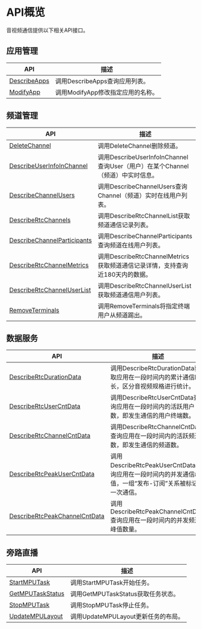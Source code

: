 # API概览

音视频通信提供以下相关API接口。

## 应用管理

|API|描述|
|---|--|
|[DescribeApps](/cn.zh-CN/服务端API/应用管理/DescribeApps.md)|调用DescribeApps查询应用列表。|
|[ModifyApp](/cn.zh-CN/服务端API/应用管理/ModifyApp.md)|调用ModifyApp修改指定应用的名称。|

## 频道管理

|API|描述|
|---|--|
|[DeleteChannel](/cn.zh-CN/服务端API/频道管理/DeleteChannel.md)|调用DeleteChannel删除频道。|
|[DescribeUserInfoInChannel](/cn.zh-CN/服务端API/频道管理/DescribeUserInfoInChannel.md)|调用DescribeUserInfoInChannel查询User（用户）在某个Channel（频道）中实时信息。|
|[DescribeChannelUsers](/cn.zh-CN/服务端API/频道管理/DescribeChannelUsers.md)|调用DescribeChannelUsers查询Channel（频道）实时在线用户列表。|
|[DescribeRtcChannels](/cn.zh-CN/服务端API/数据服务/DescribeRtcChannels.md)|调用DescribeRtcChannelList获取频道通信记录列表。|
|[DescribeChannelParticipants](/cn.zh-CN/服务端API/频道管理/DescribeChannelParticipants.md)|调用DescribeChannelParticipants查询频道在线用户列表。|
|[DescribeRtcChannelMetrics](/cn.zh-CN/服务端API/数据服务/DescribeRtcChannelMetrics.md)|调用DescribeRtcChannelMetrics获取频道通信记录详情，支持查询近180天内的数据。|
|[DescribeRtcChannelUserList](/cn.zh-CN/服务端API/数据服务/DescribeRtcChannelUserList.md)|调用DescribeRtcChannelUserList获取频道通信用户列表。|
|[RemoveTerminals](/cn.zh-CN/服务端API/频道管理/RemoveTerminals.md)|调用RemoveTerminals将指定终端用户从频道踢出。|

## 数据服务

|API|描述|
|---|--|
|[DescribeRtcDurationData](/cn.zh-CN/服务端API/数据服务/DescribeRtcDurationData.md)|调用DescribeRtcDurationData获取应用在一段时间内的累计通信时长，区分音视频规格进行统计。|
|[DescribeRtcUserCntData](/cn.zh-CN/服务端API/数据服务/DescribeRtcUserCntData.md)|调用DescribeRtcUserCntData查询应用在一段时间内的活跃用户数，即发生通信的用户终端数。|
|[DescribeRtcChannelCntData](/cn.zh-CN/服务端API/数据服务/DescribeRtcChannelCntData.md)|调用DescribeRtcChannelCntData查询应用在一段时间内的活跃频道数，即发生通信的频道数。|
|[DescribeRtcPeakUserCntData](/cn.zh-CN/服务端API/数据服务/DescribeRtcPeakUserCntData.md)|调用DescribeRtcPeakUserCntData查询应用在一段时间内的并发通信峰值，一组“发布-订阅”关系被标记为一次通信。|
|[DescribeRtcPeakChannelCntData](/cn.zh-CN/服务端API/数据服务/DescribeRtcPeakChannelCntData.md)|调用DescribeRtcPeakChannelCntData查询应用在一段时间内的并发频道峰值数量。|

## 旁路直播

|API|描述|
|---|--|
|[StartMPUTask](/cn.zh-CN/服务端API/旁路转推/StartMPUTask.md)|调用StartMPUTask开始任务。|
|[GetMPUTaskStatus](/cn.zh-CN/服务端API/旁路转推/GetMPUTaskStatus.md)|调用GetMPUTaskStatus获取任务状态。|
|[StopMPUTask](/cn.zh-CN/服务端API/旁路转推/StopMPUTask.md)|调用StopMPUTask停止任务。|
|[UpdateMPULayout](/cn.zh-CN/服务端API/旁路转推/UpdateMPULayout.md)|调用UpdateMPULayout更新任务的布局。|

